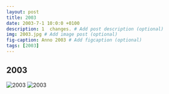 ```yaml
---
layout: post
title: 2003
date: 2003-7-1 10:0:0 +0100
description: 1  changes. # Add post description (optional)
img: 2003.jpg # Add image post (optional)
fig-caption: Anno 2003 # Add figcaption (optional)
tags: [2003]
---
```


## 2003

![2003]({{site.baseurl}}/assets/img/2003.jpg)
![2003]({{site.baseurl}}/assets/img/2003_1.jpg)